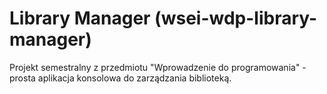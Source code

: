 # Library Manager (wsei-wdp-library-manager)

Projekt semestralny z przedmiotu "Wprowadzenie do programowania" - prosta aplikacja konsolowa do zarządzania biblioteką.

